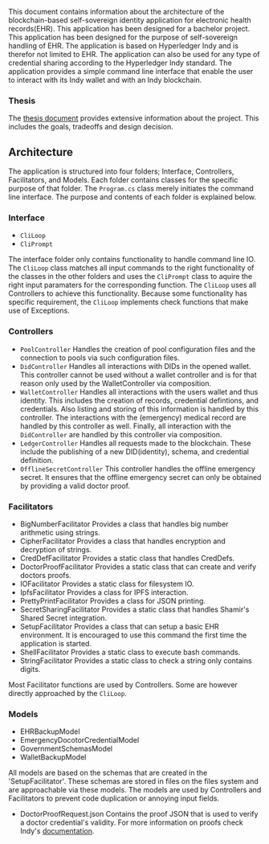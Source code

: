 This document contains information about the architecture of the blockchain-based self-sovereign identity application for electronic health records(EHR). This application has been designed for a bachelor project. This application has been designed for the purpose of self-sovereign handling of EHR. The application is based on Hyperledger Indy and is therefor not limited to EHR. The application can also be used for any type of credential sharing according to the Hyperledger Indy standard. The application provides a simple command line interface that enable the user to interact with its Indy wallet and with an Indy blockchain.

### Thesis
The [thesis document](https://github.com/SytseOegema/indy-client/blob/master/Docs/Thesis.pdf) provides extensive information about the project. This includes the goals, tradeoffs and design decision.

## Architecture
The application is structured into four folders; Interface, Controllers, Facilitators, and Models. Each folder contains classes for the specific purpose of that folder. The `Program.cs` class merely initiates the command line interface. The purpose and contents of each folder is explained below.

### Interface
- `CliLoop`
- `CliPrompt`

The interface folder only contains functionality to handle command line IO. The `CliLoop` class matches all input commands to the right functionality of the classes in the other folders and uses the `CliPrompt` class to aquire the right input paramaters for the corresponding function. The `CliLoop` uses all Controllers to achieve this functionality. Because some functionality has specific requirement, the `CliLoop` implements check functions that make use of Exceptions.

### Controllers
- `PoolController`
Handles the creation of pool configuration files and the connection to pools via such configuration files.
- `DidController`
Handles all interactions with DIDs in the opened wallet. This controller cannot be used without a wallet controller and is for that reason only used by the WalletController via composition.
- `WalletController`
Handles all interactions with the users wallet and thus identity. This includes the creation of records, credential defintions, and credentials. Also listing and storing of this information is handled by this controller. The interactions with the (emergency) medical record are handled by this controller as well. Finally, all interaction with the `DidController` are handled by this controller via composition.
- `LedgerController`
Handles all requests made to the blockchain. These include the publishing of a new DID(identity), schema, and credential definition.
- `OfflineSecretController`
This controller handles the offline emergency secret. It ensures that the offline emergency secret can only be obtained by providing a valid doctor proof.

### Facilitators
- BigNumberFacilitator
Provides a class that handles big number arithmetic using strings.
- CipherFacilitator
Provides a class that handles encryption and decryption of strings.
- CredDefFacilitator
Provides a static class that handles CredDefs.
- DoctorProofFacilitator
Provides a static class that can create and verify doctors proofs.
- IOFacilitator
Provides a static class for filesystem IO.
- IpfsFacilitator
Provides a class for IPFS interaction.
- PrettyPrintFacilitator
Provides a class for JSON printing.
- SecretSharingFacilitator
Provides a static class that handles Shamir's Shared Secret integration.
- SetupFacilitator
Provides a class that can setup a basic EHR environment. It is encouraged to use this command the first time the application is started.
- ShellFacilitator
Provides a static class to execute bash commands.
- StringFacilitator
Provides a static class to check a string only contains digits.


Most Facilitator functions are used by Controllers. Some are however directly approached by the `CliLoop`.

### Models
- EHRBackupModel
- EmergencyDocotorCredentialModel
- GovernmentSchemasModel
- WalletBackupModel

All models are based on the schemas that are created in the 'SetupFacilitator'. These schemas are stored in files on the files system and are approachable via these models. The models are used by Controllers and Facilitators to prevent code duplication or annoying input fields.

- DoctorProofRequest.json
Contains the proof JSON that is used to verify a doctor credential's validity. For more information on proofs check Indy's [documentation](https://hyperledger-indy.readthedocs.io/projects/sdk/en/latest/docs/how-tos/negotiate-proof/README.html).
